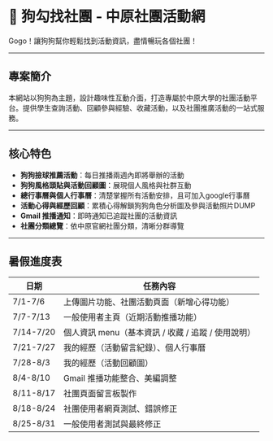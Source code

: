 # 🐾 狗勾找社團 - 中原社團活動網

Gogo！讓狗狗幫你輕鬆找到活動資訊，盡情暢玩各個社團！

---

## 專案簡介

本網站以狗狗為主題，設計趣味性互動介面，打造專屬於中原大學的社團活動平台。提供學生查詢活動、回顧參與經驗、收藏活動，以及社團推廣活動的一站式服務。

---

## 核心特色

- **狗狗撿球推薦活動**：每日推播兩週內即將舉辦的活動
- **狗狗風格頭貼與活動回顧圖**：展現個人風格與社群互動
- **總行事曆與個人行事曆**：清楚掌握所有活動安排，且可加入google行事曆
- **活動心得與經歷回顧**：累積心得解鎖狗狗角色分析圖及參與活動照片DUMP
- **Gmail 推播通知**：即時通知已追蹤社團的活動資訊
- **社團分類總覽**：依中原官網社團分類，清晰分群導覽

---

## 暑假進度表

| 日期        | 任務內容                             |
| --------- | -------------------------------- |
| 7/1-7/6   | 上傳圖片功能、社團活動頁面（新增心得功能）            |
| 7/7-7/13  | 一般使用者主頁（近期活動推播功能）                |
| 7/14-7/20 | 個人資訊 menu（基本資訊 / 收藏 / 追蹤 / 使用說明） |
| 7/21-7/27 | 我的經歷（活動留言紀錄）、個人行事曆               |
| 7/28-8/3  | 我的經歷（活動回顧圖）                      |
| 8/4-8/10  | Gmail 推播功能整合、美編調整                |
| 8/11-8/17 | 社團頁面留言板製作                        |
| 8/18-8/24 | 社團使用者網頁測試、錯誤修正                   |
| 8/25-8/31 | 一般使用者測試與最終修正                     |
